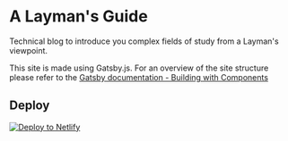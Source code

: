 # A Layman's Guide
Technical blog to introduce you complex fields of study from a Layman's viewpoint.

This site is made using Gatsby.js. For an overview of the site structure please refer to the [Gatsby documentation - Building with Components](https://www.gatsbyjs.org/docs/building-with-components/)

## Deploy

[![Deploy to Netlify](https://www.netlify.com/img/deploy/button.svg)](https://app.netlify.com/start/deploy?repository=https://github.com/gatsbyjs/gatsby-starter-default)
